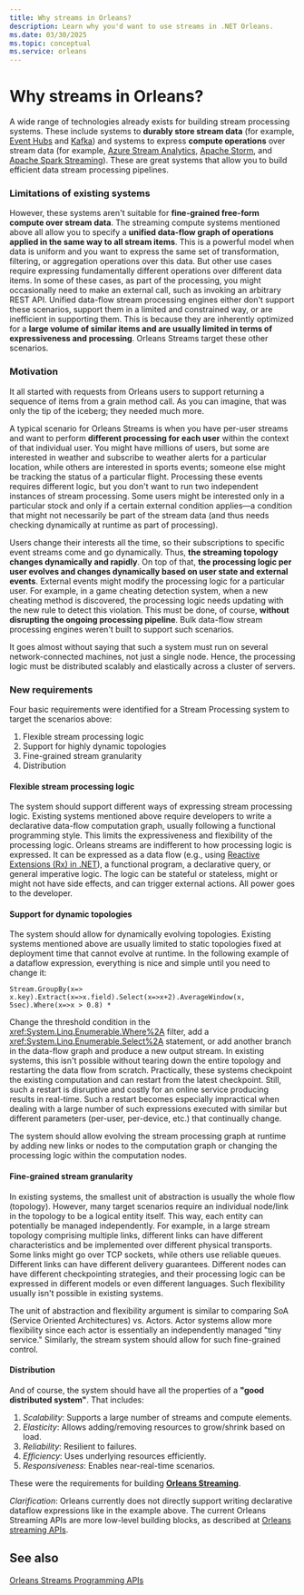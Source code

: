 ```yaml
---
title: Why streams in Orleans?
description: Learn why you'd want to use streams in .NET Orleans.
ms.date: 03/30/2025
ms.topic: conceptual
ms.service: orleans
---
```


# Why streams in Orleans?

A wide range of technologies already exists for building stream processing systems. These include systems to **durably store stream data** (for example, [Event Hubs](https://azure.microsoft.com/services/event-hubs/) and [Kafka](https://kafka.apache.org/)) and systems to express **compute operations** over stream data (for example, [Azure Stream Analytics](https://azure.microsoft.com/services/stream-analytics/), [Apache Storm](https://storm.apache.org/), and [Apache Spark Streaming](https://spark.apache.org/streaming/)). These are great systems that allow you to build efficient data stream processing pipelines.

### Limitations of existing systems

However, these systems aren't suitable for **fine-grained free-form compute over stream data**. The streaming compute systems mentioned above all allow you to specify a **unified data-flow graph of operations applied in the same way to all stream items**. This is a powerful model when data is uniform and you want to express the same set of transformation, filtering, or aggregation operations over this data. But other use cases require expressing fundamentally different operations over different data items. In some of these cases, as part of the processing, you might occasionally need to make an external call, such as invoking an arbitrary REST API. Unified data-flow stream processing engines either don't support these scenarios, support them in a limited and constrained way, or are inefficient in supporting them. This is because they are inherently optimized for a **large volume of similar items and are usually limited in terms of expressiveness and processing**. Orleans Streams target these other scenarios.

### Motivation

It all started with requests from Orleans users to support returning a sequence of items from a grain method call. As you can imagine, that was only the tip of the iceberg; they needed much more.

A typical scenario for Orleans Streams is when you have per-user streams and want to perform **different processing for each user** within the context of that individual user. You might have millions of users, but some are interested in weather and subscribe to weather alerts for a particular location, while others are interested in sports events; someone else might be tracking the status of a particular flight. Processing these events requires different logic, but you don't want to run two independent instances of stream processing. Some users might be interested only in a particular stock and only if a certain external condition applies—a condition that might not necessarily be part of the stream data (and thus needs checking dynamically at runtime as part of processing).

Users change their interests all the time, so their subscriptions to specific event streams come and go dynamically. Thus, **the streaming topology changes dynamically and rapidly**. On top of that, **the processing logic per user evolves and changes dynamically based on user state and external events**. External events might modify the processing logic for a particular user. For example, in a game cheating detection system, when a new cheating method is discovered, the processing logic needs updating with the new rule to detect this violation. This must be done, of course, **without disrupting the ongoing processing pipeline**. Bulk data-flow stream processing engines weren't built to support such scenarios.

It goes almost without saying that such a system must run on several network-connected machines, not just a single node. Hence, the processing logic must be distributed scalably and elastically across a cluster of servers.

### New requirements

Four basic requirements were identified for a Stream Processing system to target the scenarios above:

1. Flexible stream processing logic
2. Support for highly dynamic topologies
3. Fine-grained stream granularity
4. Distribution

#### Flexible stream processing logic

The system should support different ways of expressing stream processing logic. Existing systems mentioned above require developers to write a declarative data-flow computation graph, usually following a functional programming style. This limits the expressiveness and flexibility of the processing logic. Orleans streams are indifferent to how processing logic is expressed. It can be expressed as a data flow (e.g., using [Reactive Extensions (Rx) in .NET](/previous-versions/dotnet/reactive-extensions/hh242985(v=vs.103))), a functional program, a declarative query, or general imperative logic. The logic can be stateful or stateless, might or might not have side effects, and can trigger external actions. All power goes to the developer.

#### Support for dynamic topologies

The system should allow for dynamically evolving topologies. Existing systems mentioned above are usually limited to static topologies fixed at deployment time that cannot evolve at runtime. In the following example of a dataflow expression, everything is nice and simple until you need to change it:

``
Stream.GroupBy(x=> x.key).Extract(x=>x.field).Select(x=>x+2).AverageWindow(x, 5sec).Where(x=>x > 0.8) *
``

Change the threshold condition in the <xref:System.Linq.Enumerable.Where%2A> filter, add a <xref:System.Linq.Enumerable.Select%2A> statement, or add another branch in the data-flow graph and produce a new output stream. In existing systems, this isn't possible without tearing down the entire topology and restarting the data flow from scratch. Practically, these systems checkpoint the existing computation and can restart from the latest checkpoint. Still, such a restart is disruptive and costly for an online service producing results in real-time. Such a restart becomes especially impractical when dealing with a large number of such expressions executed with similar but different parameters (per-user, per-device, etc.) that continually change.

The system should allow evolving the stream processing graph at runtime by adding new links or nodes to the computation graph or changing the processing logic within the computation nodes.

#### Fine-grained stream granularity

In existing systems, the smallest unit of abstraction is usually the whole flow (topology). However, many target scenarios require an individual node/link in the topology to be a logical entity itself. This way, each entity can potentially be managed independently. For example, in a large stream topology comprising multiple links, different links can have different characteristics and be implemented over different physical transports. Some links might go over TCP sockets, while others use reliable queues. Different links can have different delivery guarantees. Different nodes can have different checkpointing strategies, and their processing logic can be expressed in different models or even different languages. Such flexibility usually isn't possible in existing systems.

The unit of abstraction and flexibility argument is similar to comparing SoA (Service Oriented Architectures) vs. Actors. Actor systems allow more flexibility since each actor is essentially an independently managed "tiny service." Similarly, the stream system should allow for such fine-grained control.

#### Distribution

And of course, the system should have all the properties of a **"good distributed system"**. That includes:

1. _Scalability_: Supports a large number of streams and compute elements.
2. _Elasticity_: Allows adding/removing resources to grow/shrink based on load.
3. _Reliability_: Resilient to failures.
4. _Efficiency_: Uses underlying resources efficiently.
5. _Responsiveness_: Enables near-real-time scenarios.

These were the requirements for building [**Orleans Streaming**](index.md).

_Clarification_: Orleans currently does not directly support writing declarative dataflow expressions like in the example above. The current Orleans Streaming APIs are more low-level building blocks, as described at [Orleans streaming APIs](streams-programming-apis.md).

## See also

[Orleans Streams Programming APIs](streams-programming-apis.md)
